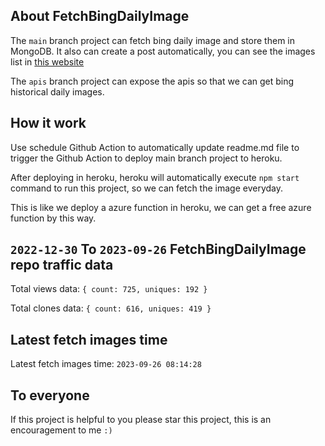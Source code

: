 ## About FetchBingDailyImage

The `main` branch project can fetch bing daily image and store them in MongoDB.
It also can create a post automatically, you can see the images list in [this website](https://oursalbum.netlify.app)

The `apis` branch project can expose the apis so that we can get bing historical daily images.

## How it work

Use schedule Github Action to automatically update readme.md file to trigger the Github Action to deploy main branch project to heroku.

After deploying in heroku, heroku will automatically execute `npm start` command to run this project, so we can fetch the image everyday.

This is like we deploy a azure function in heroku, we can get a free azure function by this way.

## `2022-12-30` To `2023-09-26` FetchBingDailyImage repo traffic data

Total views data: `{ count: 725, uniques: 192 }`

Total clones data: `{ count: 616, uniques: 419 }`

## Latest fetch images time

Latest fetch images time: `2023-09-26 08:14:28`

## To everyone

If this project is helpful to you please star this project, this is an encouragement to me `:)`



